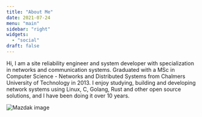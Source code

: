 ```yaml
---
title: "About Me"
date: 2021-07-24
menu: "main"
sidebar: "right"
widgets:
  - "social"
draft: false
---
```


Hi, I am a site reliability engineer and system developer with specialization in networks and communication systems.
Graduated with a MSc in Computer Science - Networks and Distributed Systems from Chalmers University of Technology in 2013.
I enjoy studying, building and developing network systems using Linux, C, Golang, Rust and other open source solutions, and I have been doing it over 10 years.

![Mazdak image](/img/mazdak1.jpg)
